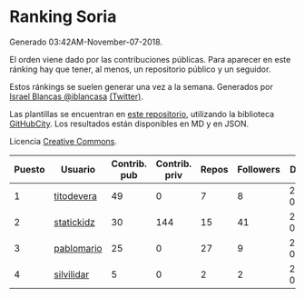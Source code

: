 # Ranking Soria

Generado 03:42AM-November-07-2018.

El orden viene dado por las contribuciones públicas. Para aparecer en este ránking hay que tener, al menos, un repositorio público y un seguidor.

Estos ránkings se suelen generar una vez a la semana. Generados por [Israel Blancas @iblancasa](https://github.com/iblancasa/) [(Twitter)](https://twitter.com/iblancasa).

Las plantillas se encuentran en [este repositorio](https://github.com/iblancasa/GH-Spanish-Ranking), utilizando la biblioteca [GitHubCity](https://github.com/iblancasa/GitHubCity). Los resultados están disponibles en MD y en JSON.

Licencia [Creative Commons](https://creativecommons.org/licenses/by/4.0/).

| Puesto   |  Usuario  | Contrib. pub | Contrib. priv |Repos| Followers | Desde |  Avatar  |
|----------|-----------|--------------|---------------|-----|-----------|-------|----------|
|1|[titodevera](https://github.com/titodevera)|49|0|7|8|2015-03-19|![titodevera]()|
|2|[statickidz](https://github.com/statickidz)|30|144|15|41|2014-06-14|![statickidz]()|
|3|[pablomario](https://github.com/pablomario)|25|0|27|9|2013-05-18|![pablomario]()|
|4|[silvilidar](https://github.com/silvilidar)|5|0|2|2|2016-03-18|![silvilidar]()|
